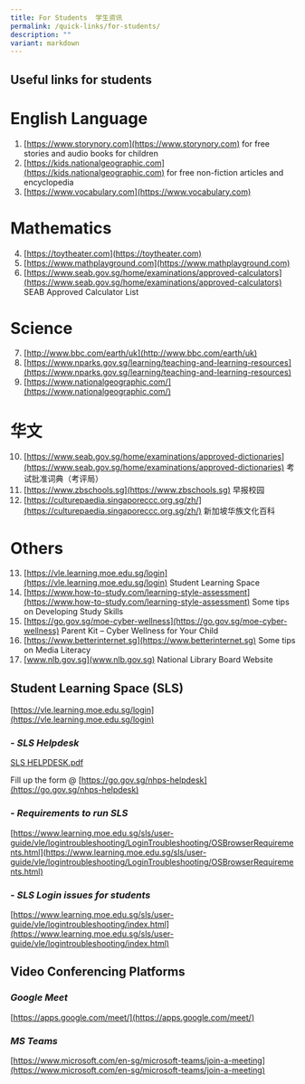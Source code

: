 ```yaml
---
title: For Students  学生资讯
permalink: /quick-links/for-students/
description: ""
variant: markdown
---
```

**Useful links for students**
----------------------------

# English Language

1. [https://www.storynory.com](https://www.storynory.com)
for free stories and audio books for children 
2. [https://kids.nationalgeographic.com](https://kids.nationalgeographic.com)
for free non-fiction articles and encyclopedia 
3. [https://www.vocabulary.com](https://www.vocabulary.com)
 
# Mathematics
4. [https://toytheater.com](https://toytheater.com) 
5. [https://www.mathplayground.com](https://www.mathplayground.com)
6. [https://www.seab.gov.sg/home/examinations/approved-calculators](https://www.seab.gov.sg/home/examinations/approved-calculators)
 SEAB Approved Calculator List 

# Science 
7. [http://www.bbc.com/earth/uk](http://www.bbc.com/earth/uk)
8. [https://www.nparks.gov.sg/learning/teaching-and-learning-resources](https://www.nparks.gov.sg/learning/teaching-and-learning-resources)
9. [https://www.nationalgeographic.com/](https://www.nationalgeographic.com/)


# 华文
10. [https://www.seab.gov.sg/home/examinations/approved-dictionaries](https://www.seab.gov.sg/home/examinations/approved-dictionaries)
考试批准词典（考评局）
11. [https://www.zbschools.sg](https://www.zbschools.sg)
早报校园
12. [https://culturepaedia.singaporeccc.org.sg/zh/](https://culturepaedia.singaporeccc.org.sg/zh/)
新加坡华族文化百科

# Others
13. [https://vle.learning.moe.edu.sg/login](https://vle.learning.moe.edu.sg/login)
Student Learning Space
14. [https://www.how-to-study.com/learning-style-assessment](https://www.how-to-study.com/learning-style-assessment)
Some tips on Developing Study Skills
15. [https://go.gov.sg/moe-cyber-wellness](https://go.gov.sg/moe-cyber-wellness)
Parent Kit – Cyber Wellness for Your Child
16. [https://www.betterinternet.sg](https://www.betterinternet.sg)
Some tips on Media Literacy
17. [www.nlb.gov.sg](www.nlb.gov.sg)
National Library Board Website


**Student Learning Space (SLS)**
----------------------------

[https://vle.learning.moe.edu.sg/login](https://vle.learning.moe.edu.sg/login)

### \- *SLS Helpdesk*

[SLS HELPDESK.pdf](/files/Information%20Sheets/SLS%20HELPDESK.pdf)

Fill up the form @ [https://go.gov.sg/nhps-helpdesk](https://go.gov.sg/nhps-helpdesk)

### \- *Requirements to run SLS*

[https://www.learning.moe.edu.sg/sls/user-guide/vle/logintroubleshooting/LoginTroubleshooting/OSBrowserRequirements.html](https://www.learning.moe.edu.sg/sls/user-guide/vle/logintroubleshooting/LoginTroubleshooting/OSBrowserRequirements.html)

### \- *SLS Login issues for students*

[https://www.learning.moe.edu.sg/sls/user-guide/vle/logintroubleshooting/index.html](https://www.learning.moe.edu.sg/sls/user-guide/vle/logintroubleshooting/index.html)


**Video Conferencing Platforms**
----------------------------

### *Google Meet*

[https://apps.google.com/meet/](https://apps.google.com/meet/)  
  
### *MS Teams*

[https://www.microsoft.com/en-sg/microsoft-teams/join-a-meeting](https://www.microsoft.com/en-sg/microsoft-teams/join-a-meeting)